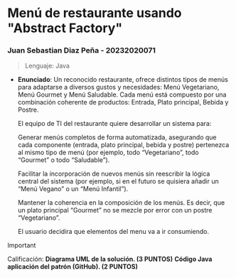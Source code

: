 # Menú de restaurante usando "Abstract Factory"

### Juan Sebastian Diaz Peña - 20232020071

>Lenguaje: Java

* __Enunciado__: 
Un reconocido restaurante, ofrece distintos tipos de menús para adaptarse a diversos gustos y necesidades: Menú Vegetariano, Menú Gourmet y Menú Saludable. Cada menú está compuesto por una combinación coherente de productos: Entrada, Plato principal, Bebida y Postre.

    El equipo de TI del restaurante quiere desarrollar un sistema para:

    Generar menús completos de forma automatizada, asegurando que cada componente (entrada, plato principal, bebida y postre) pertenezca al mismo tipo de menú (por ejemplo, todo “Vegetariano”, todo “Gourmet” o todo “Saludable”).

    Facilitar la incorporación de nuevos menús sin reescribir la lógica central del sistema (por ejemplo, si en el futuro se quisiera añadir un “Menú Vegano” o un “Menú Infantil”).

    Mantener la coherencia en la composición de los menús. Es decir, que un plato principal “Gourmet” no se mezcle por error con un postre “Vegetariano”.

    El usuario decidira que elementos del menu va a ir consumiendo.

>[!important]
Calificación:
__Diagrama UML de la solución. (3 PUNTOS)__
__Código Java aplicación del patrón (GitHub). (2 PUNTOS)__
>